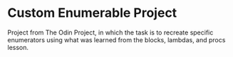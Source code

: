 # Custom Enumerable Project

Project from The Odin Project, in which the task is to recreate specific enumerators using what was learned from the blocks, lambdas, and procs lesson.
